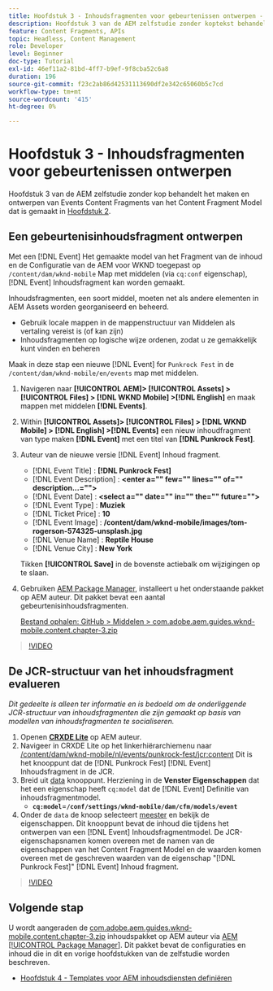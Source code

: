 ```yaml
---
title: Hoofdstuk 3 - Inhoudsfragmenten voor gebeurtenissen ontwerpen - Inhoudsservices
description: Hoofdstuk 3 van de AEM zelfstudie zonder koptekst behandelt het maken en ontwerpen van gebeurtenisinhoudfragmenten van het model voor inhoudsfragmenten dat in hoofdstuk 2 is gemaakt.
feature: Content Fragments, APIs
topic: Headless, Content Management
role: Developer
level: Beginner
doc-type: Tutorial
exl-id: 46ef11a2-81bd-4ff7-b9ef-9f8cba52c6a8
duration: 196
source-git-commit: f23c2ab86d42531113690df2e342c65060b5c7cd
workflow-type: tm+mt
source-wordcount: '415'
ht-degree: 0%

---
```


# Hoofdstuk 3 - Inhoudsfragmenten voor gebeurtenissen ontwerpen

Hoofdstuk 3 van de AEM zelfstudie zonder kop behandelt het maken en ontwerpen van Events Content Fragments van het Content Fragment Model dat is gemaakt in [Hoofdstuk 2](./chapter-2.md).

## Een gebeurtenisinhoudsfragment ontwerpen

Met een [!DNL Event] Het gemaakte model van het Fragment van de inhoud en de Configuratie van de AEM voor WKND toegepast op `/content/dam/wknd-mobile` Map met middelen (via `cq:conf` eigenschap), [!DNL Event] Inhoudsfragment kan worden gemaakt.

Inhoudsfragmenten, een soort middel, moeten net als andere elementen in AEM Assets worden georganiseerd en beheerd.

* Gebruik locale mappen in de mappenstructuur van Middelen als vertaling vereist is (of kan zijn)
* Inhoudsfragmenten op logische wijze ordenen, zodat u ze gemakkelijk kunt vinden en beheren

Maak in deze stap een nieuwe [!DNL Event] for `Punkrock Fest` in de `/content/dam/wknd-mobile/en/events` map met middelen.

1. Navigeren naar **[!UICONTROL AEM]> [!UICONTROL Assets] > [!UICONTROL Files] > [!DNL WKND Mobile] >[!DNL English]** en maak mappen met middelen **[!DNL Events]**.
1. Within **[!UICONTROL Assets]> [!UICONTROL Files] > [!DNL WKND Mobile] > [!DNL English] >[!DNL Events]** een nieuw inhoudfragment van type maken **[!DNL Event]** met een titel van **[!DNL Punkrock Fest]**.
1. Auteur van de nieuwe versie [!DNL Event] Inhoud fragment.

   * [!DNL Event Title] : **[!DNL Punkrock Fest]**
   * [!DNL Event Description] : **&lt;enter a=&quot;&quot; few=&quot;&quot; lines=&quot;&quot; of=&quot;&quot; description...=&quot;&quot;>**
   * [!DNL Event Date] : **&lt;select a=&quot;&quot; date=&quot;&quot; in=&quot;&quot; the=&quot;&quot; future=&quot;&quot;>**
   * [!DNL Event Type] : **Muziek**
   * [!DNL Ticket Price] : **10**
   * [!DNL Event Image] : **/content/dam/wknd-mobile/images/tom-rogerson-574325-unsplash.jpg**
   * [!DNL Venue Name] : **Reptile House**
   * [!DNL Venue City] : **New York**

   Tikken **[!UICONTROL Save]** in de bovenste actiebalk om wijzigingen op te slaan.

1. Gebruiken [AEM Package Manager](http://localhost:4502/crx/packmgr/index.jsp), installeert u het onderstaande pakket op AEM auteur. Dit pakket bevat een aantal gebeurtenisinhoudsfragmenten.

   [Bestand ophalen: GitHub > Middelen > com.adobe.aem.guides.wknd-mobile.content.chapter-3.zip](https://github.com/adobe/aem-guides-wknd-mobile/releases/latest)

>[!VIDEO](https://video.tv.adobe.com/v/28338?quality=12&learn=on)

## De JCR-structuur van het inhoudsfragment evalueren

*Dit gedeelte is alleen ter informatie en is bedoeld om de onderliggende JCR-structuur van inhoudsfragmenten die zijn gemaakt op basis van modellen van inhoudsfragmenten te socialiseren.*

1. Openen **[CRXDE Lite](http://localhost:4502/crx/de/index.jsp)** op AEM auteur.
1. Navigeer in CRXDE Lite op het linkerhiërarchiemenu naar [/content/dam/wknd-mobile/nl/events/punkrock-fest/jcr:content](http://localhost:4502/crx/de/index.jsp#/content/dam/wknd-mobile/en/events/punkrock-fest/jcr:content) Dit is het knooppunt dat de [!DNL Punkrock Fest] [!DNL Event] Inhoudsfragment in de JCR.
1. Breid uit [data](http://localhost:4502/crx/de/index.jsp#/content/dam/wknd-mobile/en/events/punkrock-fest/jcr:content/data/master) knooppunt.
Herziening in de **Venster Eigenschappen** dat het een eigenschap heeft `cq:model` dat de [!DNL Event] Definitie van inhoudsfragmentmodel.
   * **`cq:model`**=**`/conf/settings/wknd-mobile/dam/cfm/models/event`**
1. Onder de `data` de knoop selecteert [meester](http://localhost:4502/crx/de/index.jsp#/content/dam/wknd-mobile/en/events/punkrock-fest/jcr:content/data/master) en bekijk de eigenschappen. Dit knooppunt bevat de inhoud die tijdens het ontwerpen van een [!DNL Event] Inhoudsfragmentmodel. De JCR-eigenschapsnamen komen overeen met de namen van de eigenschappen van het Content Fragment Model en de waarden komen overeen met de geschreven waarden van de eigenschap &quot;[!DNL Punkrock Fest]&quot; [!DNL Event] Inhoud fragment.

>[!VIDEO](https://video.tv.adobe.com/v/28356?quality=12&learn=on)

## Volgende stap

U wordt aangeraden de [com.adobe.aem.guides.wknd-mobile.content.chapter-3.zip](https://github.com/adobe/aem-guides-wknd-mobile/releases/latest) inhoudspakket op AEM auteur via [AEM [!UICONTROL Package Manager]](http://localhost:4502/crx/packmgr/index.jsp). Dit pakket bevat de configuraties en inhoud die in dit en vorige hoofdstukken van de zelfstudie worden beschreven.

* [Hoofdstuk 4 - Templates voor AEM inhoudsdiensten definiëren](./chapter-4.md)
